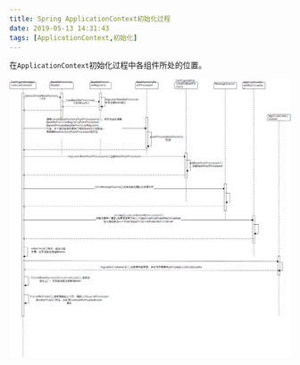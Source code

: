 ```yaml
---
title: Spring ApplicationContext初始化过程
date: 2019-05-13 14:31:43
tags: [ApplicationContext,初始化]
---
```


在`ApplicationContext`初始化过程中各组件所处的位置。

![初始化](Spring-ApplicationContext初始化过程/1557729188468.png)